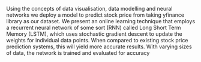 Using the concepts of data visualisation, data modelling and neural networks we deploy a model to predict stock price from taking yfinance library as our dataset.
We present an online learning technique that employs a recurrent neural network of some sort (RNN) called Long Short Term Memory (LSTM), which uses stochastic gradient descent to update the weights for individual data points. 
When compared to existing stock price prediction systems, this will yield more accurate results.
With varying sizes of data, the network is trained and evaluated for accuracy
